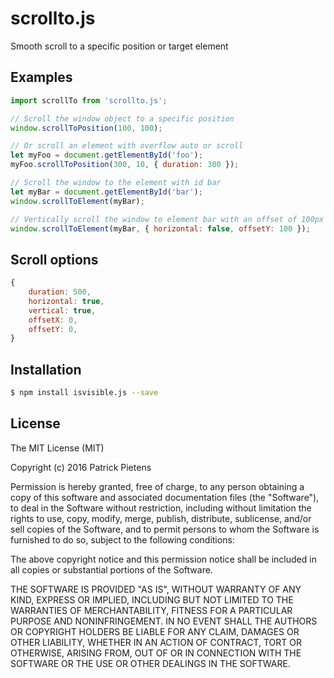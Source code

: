 # scrollto.js
Smooth scroll to a specific position or target element

## Examples
```javascript
import scrollTo from 'scrollto.js';

// Scroll the window object to a specific position
window.scrollToPosition(100, 100);

// Or scroll an element with overflow auto or scroll
let myFoo = document.getElementById('foo');
myFoo.scrollToPosition(300, 10, { duration: 300 });

// Scroll the window to the element with id bar
let myBar = document.getElementById('bar');
window.scrollToElement(myBar);

// Vertically scroll the window to element bar with an offset of 100px
window.scrollToElement(myBar, { horizontal: false, offsetY: 100 });
```

## Scroll options
```javascript
{
    duration: 500,
    horizontal: true,
    vertical: true,
    offsetX: 0,
    offsetY: 0,
}
```

## Installation
```bash
$ npm install isvisible.js --save
```

## License
The MIT License (MIT)

Copyright (c) 2016 Patrick Pietens

Permission is hereby granted, free of charge, to any person obtaining a copy
of this software and associated documentation files (the "Software"), to deal
in the Software without restriction, including without limitation the rights
to use, copy, modify, merge, publish, distribute, sublicense, and/or sell
copies of the Software, and to permit persons to whom the Software is
furnished to do so, subject to the following conditions:

The above copyright notice and this permission notice shall be included in all
copies or substantial portions of the Software.

THE SOFTWARE IS PROVIDED "AS IS", WITHOUT WARRANTY OF ANY KIND, EXPRESS OR
IMPLIED, INCLUDING BUT NOT LIMITED TO THE WARRANTIES OF MERCHANTABILITY,
FITNESS FOR A PARTICULAR PURPOSE AND NONINFRINGEMENT. IN NO EVENT SHALL THE
AUTHORS OR COPYRIGHT HOLDERS BE LIABLE FOR ANY CLAIM, DAMAGES OR OTHER
LIABILITY, WHETHER IN AN ACTION OF CONTRACT, TORT OR OTHERWISE, ARISING FROM,
OUT OF OR IN CONNECTION WITH THE SOFTWARE OR THE USE OR OTHER DEALINGS IN THE
SOFTWARE.
